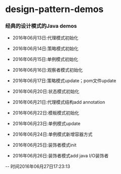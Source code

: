 # design-pattern-demos

### 经典的设计模式的Java demos

- 2016年06月13日:代理模式初始化

- 2016年06月14日:策略模式初始化

- 2016年06月15日:单例模式初始化

- 2016年06月16日:观察者模式初始化

- 2016年06月17日:策略模式update；pom文件update

- 2016年06月20日:状态模式初始化

- 2016年06月21日:代理模式结构add annotation

- 2016年06月22日:模板模式初始化

- 2016年06月23日:单例模式update

- 2016年06月24日:单例模式新增容器方式

- 2016年06月25日:装饰者模式init

- 2016年06月26日:装饰者模式add java I/O装饰者

-- 时间2016年06月27日17:23:13
